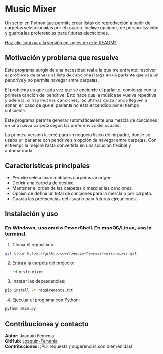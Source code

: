 # Music Mixer
Un script en Python que permite crear listas de reproducción a partir de carpetas seleccionadas por el usuario. Incluye opciones de personalización y guarda las preferencias para futuras ejecuciones.

[Haz clic aquí para la versión en inglés de este README](README-EN.md)

## Motivación y problema que resuelve
Este programa surgió de una necesidad real a la que me enfrenté: resolver el problema de tener una lista de canciones larga en un parlante que usa un pendrive y no permite navegar entre carpetas.  

El problema es que cada vez que se enciende el parlante, comienza con la primera canción del pendrive. Esto hace que la música se vuelva repetitiva y ademas, si hay muchas canciones, las últimas quizá nunca lleguen a sonar, en caso de que el parlante no esta encendido por el tiempo suficiente.  

Este programa permite generar automáticamente una mezcla de canciones en una nueva carpeta según las preferencias del usuario.  

La primera versión la creé para un negocio fisico de mi padre, donde se usaba un parlante con pendrive sin opción de navegar entre carpetas. Con el tiempo la mejoré hasta convertirla en una solución flexible y automatizada.


## Características principales
- Permite seleccionar múltiples carpetas de origen.
- Definir una carpeta de destino.
- Mantener el orden de las carpetas o mezclar las canciones.
- Opción de definir un total de canciones para la mezcla o por carpeta.
- Guarda las preferencias del usuario para futuras ejecuciones.


## Instalación y uso
### **En Windows, usa cmd o PowerShell. En macOS/Linux, usa la terminal.**

1. Clonar el repositorio:  
```sh
git clone https://github.com/Joaquin-Femenia/music-mixer.git
```
2. Entra a la carpeta del projecto:  
    ```sh
    cd music-mixer
    ```
3. Instalar las dependencias:  
```sh
pip install -r requirements.txt
```
4. Ejecutar el programa con Python:  
```sh
python main.py
```


## Contribuciones y contacto
**Autor:** Joaquín Femenia  
**GitHub:** [Joaquin-Femenia](https://github.com/Joaquin-Femenia)  
**Contribuciones:** ¡Pull requests y sugerencias son bienvenidas!